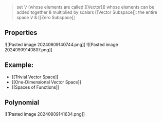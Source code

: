 >set $V$ (whose elements are called [[Vector]]) whose elements can be added together & multiplied by scalars
>	[[Vector Subspace]]: the entire space $V$ & [[Zero Subspace]]  

## Properties
![[Pasted image 20240909140744.png]]
![[Pasted image 20240909140807.png]]

## Example: 
- [[Trivial Vector Space]] 
- [[One-Dimensional Vector Space]] 
- [[Spaces of Functions]] 

## Polynomial
![[Pasted image 20240909141634.png]]

